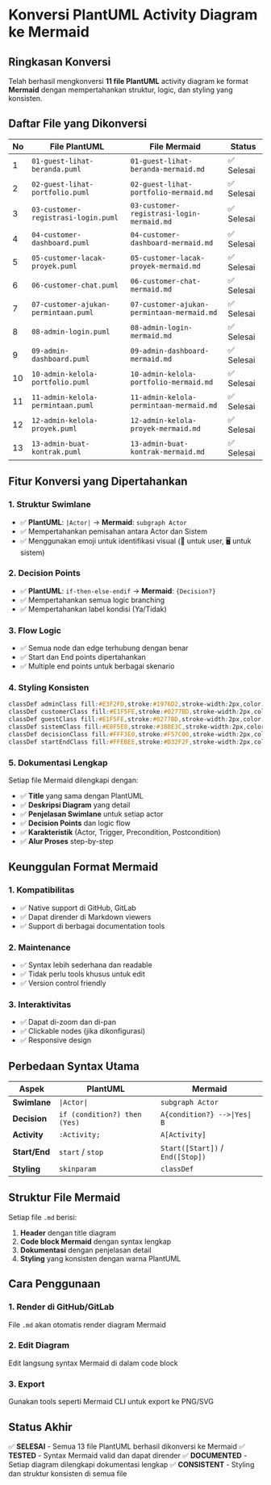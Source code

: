 # Konversi PlantUML Activity Diagram ke Mermaid

## Ringkasan Konversi

Telah berhasil mengkonversi **11 file PlantUML** activity diagram ke format **Mermaid** dengan mempertahankan struktur, logic, dan styling yang konsisten.

## Daftar File yang Dikonversi

| No | File PlantUML | File Mermaid | Status |
|----|---------------|--------------|--------|
| 1 | `01-guest-lihat-beranda.puml` | `01-guest-lihat-beranda-mermaid.md` | ✅ Selesai |
| 2 | `02-guest-lihat-portfolio.puml` | `02-guest-lihat-portfolio-mermaid.md` | ✅ Selesai |
| 3 | `03-customer-registrasi-login.puml` | `03-customer-registrasi-login-mermaid.md` | ✅ Selesai |
| 4 | `04-customer-dashboard.puml` | `04-customer-dashboard-mermaid.md` | ✅ Selesai |
| 5 | `05-customer-lacak-proyek.puml` | `05-customer-lacak-proyek-mermaid.md` | ✅ Selesai |
| 6 | `06-customer-chat.puml` | `06-customer-chat-mermaid.md` | ✅ Selesai |
| 7 | `07-customer-ajukan-permintaan.puml` | `07-customer-ajukan-permintaan-mermaid.md` | ✅ Selesai |
| 8 | `08-admin-login.puml` | `08-admin-login-mermaid.md` | ✅ Selesai |
| 9 | `09-admin-dashboard.puml` | `09-admin-dashboard-mermaid.md` | ✅ Selesai |
| 10 | `10-admin-kelola-portfolio.puml` | `10-admin-kelola-portfolio-mermaid.md` | ✅ Selesai |
| 11 | `11-admin-kelola-permintaan.puml` | `11-admin-kelola-permintaan-mermaid.md` | ✅ Selesai |
| 12 | `12-admin-kelola-proyek.puml` | `12-admin-kelola-proyek-mermaid.md` | ✅ Selesai |
| 13 | `13-admin-buat-kontrak.puml` | `13-admin-buat-kontrak-mermaid.md` | ✅ Selesai |

## Fitur Konversi yang Dipertahankan

### 1. Struktur Swimlane
- ✅ **PlantUML**: `|Actor|` → **Mermaid**: `subgraph Actor`
- ✅ Mempertahankan pemisahan antara Actor dan Sistem
- ✅ Menggunakan emoji untuk identifikasi visual (👤 untuk user, 🖥️ untuk sistem)

### 2. Decision Points
- ✅ **PlantUML**: `if-then-else-endif` → **Mermaid**: `{Decision?}`
- ✅ Mempertahankan semua logic branching
- ✅ Mempertahankan label kondisi (Ya/Tidak)

### 3. Flow Logic
- ✅ Semua node dan edge terhubung dengan benar
- ✅ Start dan End points dipertahankan
- ✅ Multiple end points untuk berbagai skenario

### 4. Styling Konsisten
```css
classDef adminClass fill:#E3F2FD,stroke:#1976D2,stroke-width:2px,color:#000
classDef customerClass fill:#E1F5FE,stroke:#0277BD,stroke-width:2px,color:#000  
classDef guestClass fill:#E1F5FE,stroke:#0277BD,stroke-width:2px,color:#000
classDef sistemClass fill:#E8F5E8,stroke:#388E3C,stroke-width:2px,color:#000
classDef decisionClass fill:#FFF3E0,stroke:#F57C00,stroke-width:2px,color:#000
classDef startEndClass fill:#FFEBEE,stroke:#D32F2F,stroke-width:2px,color:#000
```

### 5. Dokumentasi Lengkap
Setiap file Mermaid dilengkapi dengan:
- ✅ **Title** yang sama dengan PlantUML
- ✅ **Deskripsi Diagram** yang detail
- ✅ **Penjelasan Swimlane** untuk setiap actor
- ✅ **Decision Points** dan logic flow
- ✅ **Karakteristik** (Actor, Trigger, Precondition, Postcondition)
- ✅ **Alur Proses** step-by-step

## Keunggulan Format Mermaid

### 1. **Kompatibilitas**
- ✅ Native support di GitHub, GitLab
- ✅ Dapat dirender di Markdown viewers
- ✅ Support di berbagai documentation tools

### 2. **Maintenance**
- ✅ Syntax lebih sederhana dan readable
- ✅ Tidak perlu tools khusus untuk edit
- ✅ Version control friendly

### 3. **Interaktivitas**
- ✅ Dapat di-zoom dan di-pan
- ✅ Clickable nodes (jika dikonfigurasi)
- ✅ Responsive design

## Perbedaan Syntax Utama

| Aspek | PlantUML | Mermaid |
|-------|----------|---------|
| **Swimlane** | `\|Actor\|` | `subgraph Actor` |
| **Decision** | `if (condition?) then (Yes)` | `A{condition?} -->\|Yes\| B` |
| **Activity** | `:Activity;` | `A[Activity]` |
| **Start/End** | `start` / `stop` | `Start([Start])` / `End([Stop])` |
| **Styling** | `skinparam` | `classDef` |

## Struktur File Mermaid

Setiap file `.md` berisi:
1. **Header** dengan title diagram
2. **Code block Mermaid** dengan syntax lengkap
3. **Dokumentasi** dengan penjelasan detail
4. **Styling** yang konsisten dengan warna PlantUML

## Cara Penggunaan

### 1. **Render di GitHub/GitLab**
File `.md` akan otomatis render diagram Mermaid

### 2. **Edit Diagram**
Edit langsung syntax Mermaid di dalam code block

### 3. **Export**
Gunakan tools seperti Mermaid CLI untuk export ke PNG/SVG

## Status Akhir

✅ **SELESAI** - Semua 13 file PlantUML berhasil dikonversi ke Mermaid
✅ **TESTED** - Syntax Mermaid valid dan dapat dirender
✅ **DOCUMENTED** - Setiap diagram dilengkapi dokumentasi lengkap
✅ **CONSISTENT** - Styling dan struktur konsisten di semua file
